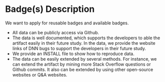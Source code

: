 # Badge(s) Description
We want to apply for reusable badges and available badges. 
- All data can be publicly access via Github.
- The data is well documented, which supports the developers to able the artifact easily in their future study. In the data, we provide the website links of DNN bugs to support the developers in their future study. 
- We provide an INSTALL file to show how to reproduce data.
- The data can be easily extended by several methods. For instance, we can extend the artifact by mining more Stack Overflow questions or Github commits. It also can be extended by using other open-source websites or Q&A websites.
